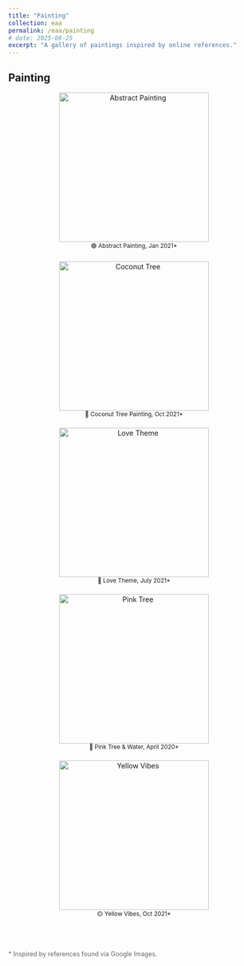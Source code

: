 ```yaml
---
title: "Painting"
collection: eaa
permalink: /eaa/painting
# date: 2025-08-25
excerpt: "A gallery of paintings inspired by online references."
---
```


## Painting

<div style="display: flex; flex-wrap: wrap; gap: 20px; justify-content: center;">

  <div style="flex: 0 0 30%; text-align: center;">
    <img src="{{ '/images/eaa/2021-01-02_abstract_painting.jpeg' | relative_url }}" alt="Abstract Painting" width="300"><br>
    <small>🟣 Abstract Painting, Jan 2021*</small><br>
    
  </div>

  <div style="flex: 0 0 30%; text-align: center;">
    <img src="{{ '/images/eaa/2021-10-01-Painting_coconut_tree.jpg' | relative_url }}" alt="Coconut Tree" width="300"><br>
    <small>🌴 Coconut Tree Painting, Oct 2021*</small><br>
    
  </div>

  <div style="flex: 0 0 30%; text-align: center;">
    <img src="{{ '/images/eaa/2021-07-30_painting_love.webp' | relative_url }}" alt="Love Theme" width="300"><br>
    <small>💖 Love Theme, July 2021*</small><br>
    <!-- <em>Inspired by Google Images</em> -->
  </div>

  <div style="flex: 0 0 30%; text-align: center;">
    <img src="{{ '/images/eaa/2020-04-27_pink_tree_water.jpg' | relative_url }}" alt="Pink Tree" width="300"><br>
    <small>🌸 Pink Tree & Water, April 2020*</small><br>
    <!-- <em>Captured near a peaceful lake</em> -->
  </div>

  
  <div style="flex: 0 0 30%; text-align: center;">
    <img src="{{ '/images/eaa/2021-10-01-yellow.jpg' | relative_url }}" alt="Yellow Vibes" width="300"><br>
    <small>🟡 Yellow Vibes, Oct 2021*</small><br>
    <!-- <em>A burst of autumn color</em> -->
  </div>

</div>

<br><br>
<p style="font-size: 0.9em; color: #666;">* Inspired by references found via Google Images.</p>
